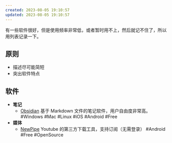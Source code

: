 ```yaml
---
created: 2023-08-05 19:10:57
updated: 2023-08-05 19:10:57
---
```


有一些软件很好，但是使用频率非常低，或者暂时用不上，然后就记不住了，所以用列表记录一下。

## 原则

- 描述尽可能简短
- 突出软件特点

## 软件

- **笔记**
  - [Obsidian](https://obsidian.md/) 基于 Markdown 文件的笔记软件，用户自由度非常高。 #Windows #Mac #Linux #iOS #Android #Free
- **媒体**
  - [NewPipe](https://newpipe.net/) Youtube  的第三方下载工具，支持订阅（无需登录） #Android #Free #OpenSource